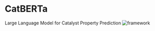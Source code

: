 # CatBERTa
Large Language Model for Catalyst Property Prediction
![framework](https://github.com/hoon-ock/CatBERTa/assets/93333323/f5e025b4-7a31-4123-ac40-47a7d894c120)
